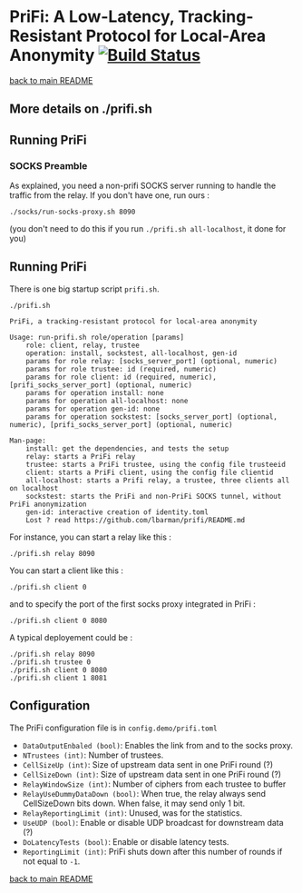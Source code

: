 # PriFi: A Low-Latency, Tracking-Resistant Protocol for Local-Area Anonymity [![Build Status](https://travis-ci.org/lbarman/prifi.svg?branch=master)](https://travis-ci.org/lbarman/prifi)

[back to main README](README.md)

## More details on ./prifi.sh

## Running PriFi

### SOCKS Preamble

As explained, you need a non-prifi SOCKS server running to handle the traffic from the relay. If you don't have one, run ours :
```
./socks/run-socks-proxy.sh 8090
```
(you don't need to do this if you run `./prifi.sh all-localhost`, it done for you)

## Running PriFi

There is one big startup script `prifi.sh`. 

```
./prifi.sh

PriFi, a tracking-resistant protocol for local-area anonymity

Usage: run-prifi.sh role/operation [params]
	role: client, relay, trustee
	operation: install, sockstest, all-localhost, gen-id
	params for role relay: [socks_server_port] (optional, numeric)
	params for role trustee: id (required, numeric)
	params for role client: id (required, numeric), [prifi_socks_server_port] (optional, numeric)
	params for operation install: none
	params for operation all-localhost: none
	params for operation gen-id: none
	params for operation sockstest: [socks_server_port] (optional, numeric), [prifi_socks_server_port] (optional, numeric)

Man-page:
	install: get the dependencies, and tests the setup
	relay: starts a PriFi relay
	trustee: starts a PriFi trustee, using the config file trusteeid
	client: starts a PriFi client, using the config file clientid
	all-localhost: starts a Prifi relay, a trustee, three clients all on localhost
	sockstest: starts the PriFi and non-PriFi SOCKS tunnel, without PriFi anonymization
	gen-id: interactive creation of identity.toml
	Lost ? read https://github.com/lbarman/prifi/README.md

```

For instance, you can start a relay like this : 

```
./prifi.sh relay 8090
```

You can start a client like this :

```
./prifi.sh client 0
```

and to specify the port of the first socks proxy integrated in PriFi :

```
./prifi.sh client 0 8080
```

A typical deployement could be :

```
./prifi.sh relay 8090
./prifi.sh trustee 0
./prifi.sh client 0 8080
./prifi.sh client 1 8081
```

## Configuration

The PriFi configuration file is in `config.demo/prifi.toml`

- `DataOutputEnbaled (bool)`: Enables the link from and to the socks proxy.
- `NTrustees (int)`: Number of trustees.
- `CellSizeUp (int)`: Size of upstream data sent in one PriFi round (?)
- `CellSizeDown (int)`: Size of upstream data sent in one PriFi round (?)
- `RelayWindowSize (int)`: Number of ciphers from each trustee to buffer
- `RelayUseDummyDataDown (bool)`: When true, the relay always send
CellSizeDown bits down. When false, it may send only 1 bit.
- `RelayReportingLimit (int)`: Unused, was for the statistics.
- `UseUDP (bool)`: Enable or disable UDP broadcast for downstream data (?)
- `DoLatencyTests (bool)`: Enable or disable latency tests.
- `ReportingLimit (int)`: PriFi shuts down after this number of rounds if
not equal to `-1`.

[back to main README](README.md)
